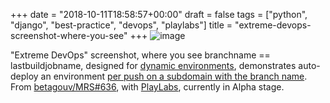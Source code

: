 +++
date = "2018-10-11T18:58:57+00:00"
draft = false
tags = ["python", "django", "best-practice", "devops", "playlabs"]
title = "extreme-devops-screenshot-where-you-see"
+++
![image](/img/2018-10-11-extreme-devops-screenshot-where-you-see/c948f9b6f536a470228ed639986069c5e65786b04dcbff224743739057821bf7.png)

"Extreme DevOps" screenshot, where you see branchname == lastbuildjobname, designed for [dynamic environments](https://docs.gitlab.com/ee/ci/environments.html#dynamic-environments), demonstrates auto-deploy an environment [per push on a subdomain with the branch name](https://yourlabs.io/oss/playlabs/blob/master/.gitlab-ci.yml#L79). From [betagouv/MRS#636](https://github.com/betagouv/mrs/pull/636), with [PlayLabs](https://yourlabs.io/oss/playlabs), currently in Alpha stage.
